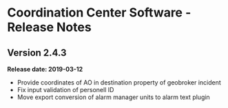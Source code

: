 # Coordination Center Software - Release Notes

## Version 2.4.3

**Release date: 2019-03-12**

* Provide coordinates of AO in destination property of geobroker incident
* Fix input validation of personell ID
* Move export conversion of alarm manager units to alarm text plugin
